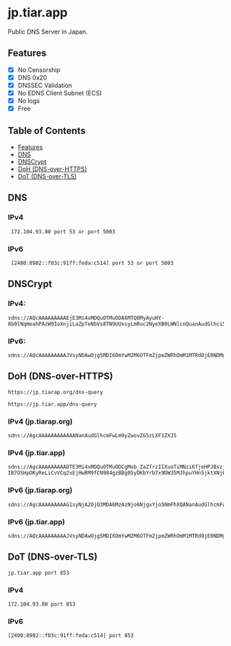 # jp.tiar.app

Public DNS Server in Japan.

## Features
- [x] No Censorship
- [x] DNS 0x20
- [x] DNSSEC Validation
- [x] No EDNS Client Subnet (ECS)
- [x] No logs
- [x] Free

## Table of Contents

* [Features](#features)
* [DNS](#features)
* [DNSCrypt](#dnscrypt)
* [DoH (DNS-over-HTTPS)](#doh-dns-over-https)
* [DoT (DNS-over-TLS)](#dot-dns-over-tls)

## DNS

### IPv4

~~~
 172.104.93.80 port 53 or port 5003
~~~

### IPv6

~~~
 [2400:8902::f03c:91ff:feda:c514] port 53 or port 5003
~~~

## DNSCrypt

### IPv4:

~~~
sdns://AQcAAAAAAAAAEjE3Mi4xMDQuOTMuODA6MTQ0MyAyuHY-8b9lNqHeahPAzW9IoXnjiLaZpTeNbVs8TN9UUxsyLmRuc2NyeXB0LWNlcnQuanAudGlhci5hcHA
~~~

### IPv6:

~~~
sdns://AQcAAAAAAAAAJVsyNDAwOjg5MDI6OmYwM2M6OTFmZjpmZWRhOmM1MTRdOjE0NDMgMrh2PvG_ZTah3moTwM1vSKF544i2maU3jW1bPEzfVFMbMi5kbnNjcnlwdC1jZXJ0LmpwLnRpYXIuYXBw
~~~

## DoH (DNS-over-HTTPS)

~~~
https://jp.tiarap.org/dns-query
~~~

~~~
https://jp.tiar.app/dns-query
~~~

### IPv4 (jp.tiarap.org)

~~~
sdns://AgcAAAAAAAAAAAANanAudGlhcmFwLm9yZwovZG5zLXF1ZXJ5
~~~

### IPv4 (jp.tiar.app)

~~~
sdns://AgcAAAAAAAAADTE3Mi4xMDQuOTMuODCgMob_ZaZfrzIIXuoTiMNzi6fjeHPJBszjxKKLTMKliYigRE69Z7uD-IB7OSHpOKyReLiCvVCq2xEjHwRM9fCN984gzBBg05yDKbYrb7x9DW35MJhpuYHn5jktXNj6QI9NgOYLanAudGlhci5hcHAKL2Rucy1xdWVyeQ
~~~

### IPv6 (jp.tiarap.org)

~~~
sdns://AgcAAAAAAAAAG1syNjA2OjQ3MDA6MzAzNjo6NjgxYjo5NmFhXQANanAudGlhcmFwLm9yZwovZG5zLXF1ZXJ5
~~~

### IPv6 (jp.tiar.app)

~~~
sdns://AQcAAAAAAAAAJVsyNDAwOjg5MDI6OmYwM2M6OTFmZjpmZWRhOmM1MTRdOjE0NDMgMrh2PvG_ZTah3moTwM1vSKF544i2maU3jW1bPEzfVFMbMi5kbnNjcnlwdC1jZXJ0LmpwLnRpYXIuYXBw
~~~

## DoT (DNS-over-TLS)

~~~
jp.tiar.app port 853
~~~

### IPv4

~~~
172.104.93.80 port 853
~~~

### IPv6

~~~
[2400:8902::f03c:91ff:feda:c514] port 853
~~~
